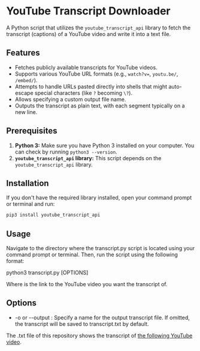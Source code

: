 # YouTube Transcript Downloader

A Python script that utilizes the `youtube_transcript_api` library to fetch the transcript (captions) of a YouTube video and write it into a text file.

## Features

- Fetches publicly available transcripts for YouTube videos.
- Supports various YouTube URL formats (e.g., `watch?v=`, `youtu.be/`, `/embed/`).
- Attempts to handle URLs pasted directly into shells that might auto-escape special characters (like `?` becoming `\?`).
- Allows specifying a custom output file name.
- Outputs the transcript as plain text, with each segment typically on a new line.

## Prerequisites

1.  **Python 3:** Make sure you have Python 3 installed on your computer. You can check by running `python3 --version`.
2.  **`youtube_transcript_api` library:** This script depends on the `youtube_transcript_api` library.

## Installation

If you don't have the required library installed, open your command prompt or terminal and run:

```bash
pip3 install youtube_transcript_api
```

## Usage

Navigate to the directory where the transcript.py script is located using your command prompt or terminal.
Then, run the script using the following format:

python3 transcript.py <youtubeURL> [OPTIONS]

Where <youtubeURL> is the link to the YouTube video you want the transcript of.

## Options

- -o <filename> or --output <filename>: Specify a name for the output transcript file. If omitted, the transcript will be saved to transcript.txt by default.

The .txt file of this repository shows the transcript of [the following YouTube video](https://www.youtube.com/watch?v=zhWDdy_5v2w).
